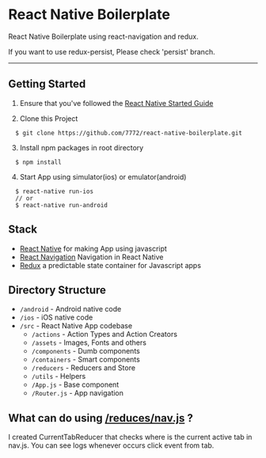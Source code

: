 # React Native Boilerplate
React Native Boilerplate using react-navigation and redux.

If you want to use redux-persist, Please check 'persist' branch.

---

## Getting Started
1. Ensure that you've followed the [React Native Started Guide](https://facebook.github.io/react-native/docs/getting-started.html)

2. Clone this Project
```
  $ git clone https://github.com/7772/react-native-boilerplate.git
```

3. Install npm packages in root directory
```
  $ npm install
```

4. Start App using simulator(ios) or emulator(android)
```
  $ react-native run-ios
  // or
  $ react-native run-android
```

## Stack
- [React Native](https://facebook.github.io/react-native/) for making App using javascript
- [React Navigation](https://reactnavigation.org/) Navigation in React Native
- [Redux](https://redux.js.org/) a predictable state container for Javascript apps

## Directory Structure
- `/android` - Android native code
- `/ios` - iOS native code
- `/src` - React Native App codebase
  - `/actions` - Action Types and Action Creators
  - `/assets` - Images, Fonts and others
  - `/components` - Dumb components
  - `/containers` - Smart components
  - `/reducers` - Reducers and Store
  - `/utils` - Helpers
  - `/App.js` - Base component
  - `/Router.js` - App navigation

## What can do using [/reduces/nav.js](https://github.com/7772/react-native-boilerplate/blob/persist/src/reducers/nav.js) ?
I created CurrentTabReducer that checks where is the current active tab in nav.js. You can see logs whenever occurs click event from tab.






